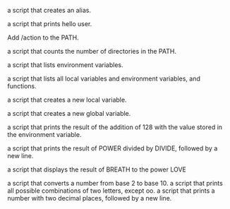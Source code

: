 a script that creates an alias.                                                                                             

                                                                                                                            

a script that prints hello user.                                                                                            

                                                                                                                            

Add /action to the PATH.                                                                                                    

                                                                                                                            

a script that counts the number of directories in the PATH.                                                                 

                                                                                                                            

a script that lists environment variables.                                                                                  

                                                                                                                            

a script that lists all local variables and environment variables, and functions.                                           

                                                                                                                            

a script that creates a new local variable.                                                                                 

                                                                                                                            

a script that creates a new global variable.                                                                                

                                                                                                                            

a script that prints the result of the addition of 128 with the value stored in the environment variable.                   

                                                                                                                            

a script that prints the result of POWER divided by DIVIDE, followed by a new line.                                         

                                                                                                                            

a script that displays the result of BREATH to the power LOVE                                                               

a script that converts a number from base 2 to base 10. 
a script that prints all possible combinations of two letters, except oo.
a script that prints a number with two decimal places, followed by a new line.
